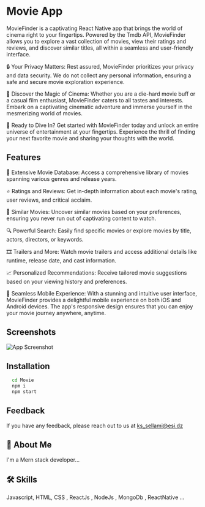 
# Movie App

MovieFinder is a captivating React Native app that brings the world of cinema right to your fingertips. Powered by the Tmdb API, MovieFinder allows you to explore a vast collection of movies, view their ratings and reviews, and discover similar titles, all within a seamless and user-friendly interface.



🔒 Your Privacy Matters:
Rest assured, MovieFinder prioritizes your privacy and data security. We do not collect any personal information, ensuring a safe and secure movie exploration experience.

🚀 Discover the Magic of Cinema:
Whether you are a die-hard movie buff or a casual film enthusiast, MovieFinder caters to all tastes and interests. Embark on a captivating cinematic adventure and immerse yourself in the mesmerizing world of movies.

📢 Ready to Dive In?
Get started with MovieFinder today and unlock an entire universe of entertainment at your fingertips. Experience the thrill of finding your next favorite movie and sharing your thoughts with the world.




## Features


🎥 Extensive Movie Database: Access a comprehensive library of movies spanning various genres and release years.

⭐️ Ratings and Reviews: Get in-depth information about each movie's rating, user reviews, and critical acclaim.

🤝 Similar Movies: Uncover similar movies based on your preferences, ensuring you never run out of captivating content to watch.

🔍 Powerful Search: Easily find specific movies or explore movies by title, actors, directors, or keywords.

🎞️ Trailers and More: Watch movie trailers and access additional details like runtime, release date, and cast information.

📈 Personalized Recommendations: Receive tailored movie suggestions based on your viewing history and preferences.

📱 Seamless Mobile Experience:
With a stunning and intuitive user interface, MovieFinder provides a delightful mobile experience on both iOS and Android devices. The app's responsive design ensures that you can enjoy your movie journey anywhere, anytime.
## Screenshots

![App Screenshot](https://via.placeholder.com/468x300?text=App+Screenshot+Here)


## Installation



```bash
  cd Movie
  npm i 
  npm start 
```
    
## Feedback

If you have any feedback, please reach out to us at ks_sellami@esi.dz


## 🚀 About Me
I'm a Mern stack developer...



## 🛠 Skills
Javascript, HTML, CSS , ReactJs , NodeJs , MongoDb , ReactNative ...

